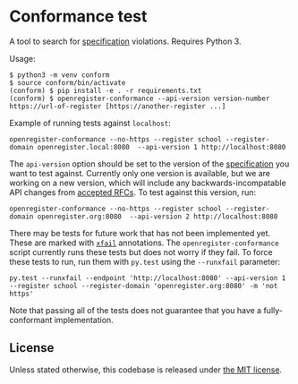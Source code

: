 # Conformance test

A tool to search for [specification][] violations.  Requires Python 3.

Usage:

    $ python3 -m venv conform
    $ source conform/bin/activate
    (conform) $ pip install -e . -r requirements.txt
    (conform) $ openregister-conformance --api-version version-number https://url-of-register [https://another-register ...]

Example of running tests against `localhost`:
```
openregister-conformance --no-https --register school --register-domain openregister.local:8080  --api-version 1 http://localhost:8080
```

The `api-version` option should be set to the version of the [specification][] you want to test against. Currently only one version is available, but we are working on a new version, which will include any backwards-incompatable API changes from [accepted RFCs](https://github.com/openregister/registers-rfcs). To test against this version, run:

```
openregister-conformance --no-https --register school --register-domain openregister.org:8080  --api-version 2 http://localhost:8080
```

There may be tests for future work that has not been implemented yet.
These are marked with [`xfail`][xfail] annotations.  The
`openregister-conformance` script currently runs these tests but does
not worry if they fail.  To force these tests to run, run them with
`py.test` using the `--runxfail` parameter:

    py.test --runxfail --endpoint 'http://localhost:8080' --api-version 1 --register school --register-domain 'openregister.org:8080' -m 'not https'

Note that passing all of the tests does not guarantee that you have a
fully-conformant implementation.

## License

Unless stated otherwise, this codebase is released under [the MIT
license](./LICENSE).


[specification]: https://openregister.github.io/specification/
[xfail]: https://pytest.org/latest/skipping.html

